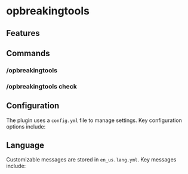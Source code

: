 # opbreakingtools

## Features

## Commands

### /opbreakingtools

### /opbreakingtools check

## Configuration

The plugin uses a `config.yml` file to manage settings. Key configuration options include:

## Language

Customizable messages are stored in `en_us.lang.yml`. Key messages include:
